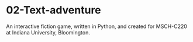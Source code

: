 # 02-Text-adventure
An interactive fiction game, written in Python, and created for MSCH-C220 at Indiana University, Bloomington.
